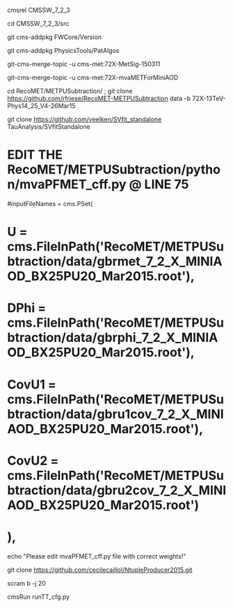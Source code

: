 cmsrel CMSSW_7_2_3

cd CMSSW_7_2_3/src

git cms-addpkg FWCore/Version

git cms-addpkg PhysicsTools/PatAlgos

git-cms-merge-topic -u cms-met:72X-MetSig-150311

git-cms-merge-topic -u cms-met:72X-mvaMETForMiniAOD

cd RecoMET/METPUSubtraction/ ; git clone https://github.com/rfriese/RecoMET-METPUSubtraction data -b 72X-13TeV-Phys14_25_V4-26Mar15 

git clone https://github.com/veelken/SVfit_standalone TauAnalysis/SVfitStandalone

# EDIT THE RecoMET/METPUSubtraction/python/mvaPFMET_cff.py @ LINE 75
#inputFileNames = cms.PSet(
#        U     = cms.FileInPath('RecoMET/METPUSubtraction/data/gbrmet_7_2_X_MINIAOD_BX25PU20_Mar2015.root'),
#        DPhi  = cms.FileInPath('RecoMET/METPUSubtraction/data/gbrphi_7_2_X_MINIAOD_BX25PU20_Mar2015.root'),
#        CovU1 = cms.FileInPath('RecoMET/METPUSubtraction/data/gbru1cov_7_2_X_MINIAOD_BX25PU20_Mar2015.root'),
#        CovU2 = cms.FileInPath('RecoMET/METPUSubtraction/data/gbru2cov_7_2_X_MINIAOD_BX25PU20_Mar2015.root')
#    ),
echo "Please edit mvaPFMET_cff.py file with correct weights!"

git clone https://github.com/cecilecaillol/NtupleProducer2015.git

scram b -j 20

cmsRun runTT_cfg.py



